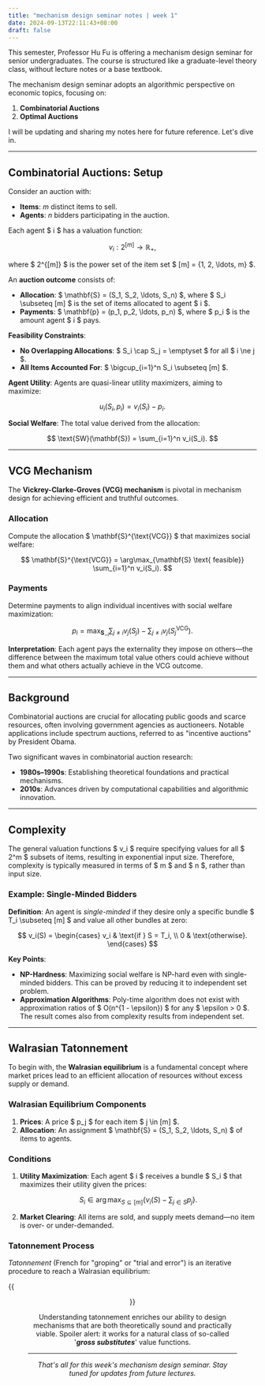 ```yaml
---
title: "mechanism design seminar notes | week 1"
date: 2024-09-13T22:11:43+08:00
draft: false
---
```


This semester, Professor Hu Fu is offering a mechanism design seminar for senior undergraduates. The course is structured like a graduate-level theory class, without lecture notes or a base textbook.

The mechanism design seminar adopts an algorithmic perspective on economic topics, focusing on:

1. **Combinatorial Auctions**
2. **Optimal Auctions**

I will be updating and sharing my notes here for future reference. Let's dive in.

---

## Combinatorial Auctions: Setup

Consider an auction with:

- **Items**: $m$ distinct items to sell.
- **Agents**: $n$ bidders participating in the auction.

Each agent $ i $ has a valuation function:

$$
v_i: 2^{[m]} \to \mathbb{R}_+,
$$

where $ 2^{[m]} $ is the power set of the item set $ [m] = \{1, 2, \ldots, m\} $.

An **auction outcome** consists of:

- **Allocation**: $ \mathbf{S} = (S_1, S_2, \ldots, S_n) $, where $ S_i \subseteq [m] $ is the set of items allocated to agent $ i $.
- **Payments**: $ \mathbf{p} = (p_1, p_2, \ldots, p_n) $, where $ p_i $ is the amount agent $ i $ pays.

**Feasibility Constraints**:

- **No Overlapping Allocations**: $ S_i \cap S_j = \emptyset $ for all $ i \ne j $.
- **All Items Accounted For**: $ \bigcup_{i=1}^n S_i \subseteq [m] $.

**Agent Utility**: Agents are quasi-linear utility maximizers, aiming to maximize:

$$
u_i(S_i, p_i) = v_i(S_i) - p_i.
$$

**Social Welfare**: The total value derived from the allocation:

$$
\text{SW}(\mathbf{S}) = \sum_{i=1}^n v_i(S_i).
$$

---

## VCG Mechanism

The **Vickrey-Clarke-Groves (VCG) mechanism** is pivotal in mechanism design for achieving efficient and truthful outcomes.

### Allocation

Compute the allocation $ \mathbf{S}^{\text{VCG}} $ that maximizes social welfare:

$$
\mathbf{S}^{\text{VCG}} = \arg\max_{\mathbf{S} \text{ feasible}} \sum_{i=1}^n v_i(S_i).
$$

### Payments

Determine payments to align individual incentives with social welfare maximization:

$$
p_i = \max_{\mathbf{S}_{-i}} \sum_{j \ne i} v_j(S_j) - \sum_{j \ne i} v_j\left(S_j^{\text{VCG}}\right).
$$

**Interpretation**: Each agent pays the externality they impose on others—the difference between the maximum total value others could achieve without them and what others actually achieve in the VCG outcome.

---

## Background

Combinatorial auctions are crucial for allocating public goods and scarce resources, often involving government agencies as auctioneers. Notable applications include spectrum auctions, referred to as "incentive auctions" by President Obama.

Two significant waves in combinatorial auction research:

- **1980s–1990s**: Establishing theoretical foundations and practical mechanisms.
- **2010s**: Advances driven by computational capabilities and algorithmic innovation.

---

## Complexity

The general valuation functions $ v_i $ require specifying values for all $ 2^m $ subsets of items, resulting in exponential input size. Therefore, complexity is typically measured in terms of $ m $ and $ n $, rather than input size.

### Example: Single-Minded Bidders

**Definition**: An agent is *single-minded* if they desire only a specific bundle $ T_i \subseteq [m] $ and value all other bundles at zero:

$$
v_i(S) = 
\begin{cases}
v_i & \text{if } S = T_i, \\
0 & \text{otherwise}.
\end{cases}
$$

**Key Points**:

- **NP-Hardness**: Maximizing social welfare is NP-hard even with single-minded bidders. This can be proved by reducing it to independent set problem.
- **Approximation Algorithms**: Poly-time algorithm does not exist with approximation ratios of $ O(n^{1 - \epsilon}) $ for any $ \epsilon > 0 $. The result comes also from complexity results from independent set.

---

## Walrasian Tatonnement

To begin with, the **Walrasian equilibrium** is a fundamental concept where market prices lead to an efficient allocation of resources without excess supply or demand.

### Walrasian Equilibrium Components

1. **Prices**: A price $ p_j $ for each item $ j \in [m] $.
2. **Allocation**: An assignment $ \mathbf{S} = (S_1, S_2, \ldots, S_n) $ of items to agents.

### Conditions

1. **Utility Maximization**: Each agent $ i $ receives a bundle $ S_i $ that maximizes their utility given the prices:

    $$
    S_i \in \arg\max_{S \subseteq [m]} \left\{ v_i(S) - \sum_{j \in S} p_j \right\}.
    $$

2. **Market Clearing**: All items are sold, and supply meets demand—no item is over- or under-demanded.

### Tatonnement Process

*Tatonnement* (French for "groping" or "trial and error") is an iterative procedure to reach a Walrasian equilibrium:

{{<figure align="center" src="/seminars/walrasian_tatonnement.jpeg" caption="caption_text" width="88%">}}

Understanding tatonnement enriches our ability to design mechanisms that are both theoretically sound and practically viable. Spoiler alert: it works for a natural class of so-called '***gross substitutes***' value functions.

---

*That's all for this week's mechanism design seminar. Stay tuned for updates from future lectures.*
